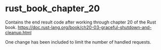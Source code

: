# rust_book_chapter_20

Contains the end result code after working through chapter 20 of the Rust book. https://doc.rust-lang.org/book/ch20-03-graceful-shutdown-and-cleanup.html

One change has been included to limit the number of handled requests.
